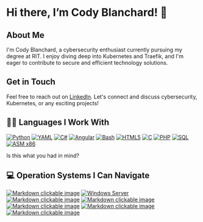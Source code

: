 # Hi there, I’m Cody Blanchard! 👋
## About Me

I'm Cody Blanchard, a cybersecurity enthusiast currently pursuing my degree at RIT. I enjoy diving deep into Kubernetes and Traefik, and I'm eager to contribute to secure and efficient technology solutions.

## Get in Touch

Feel free to reach out on [LinkedIn](https://www.linkedin.com/in/rsa1977). Let's connect and discuss cybersecurity, Kubernetes, or any exciting projects!

## 👨‍💻 Languages I Work With
[![Python](https://img.shields.io/badge/Python-FFD43B?style=for-the-badge&logo=python&logoColor=darkgreen "Python")](https://www.python.org/)
[![YAML](https://img.shields.io/badge/YAML-000000?style=for-the-badge&logo=yaml&logoColor=white "YAML")](https://yaml.org/)
[![C#](https://img.shields.io/badge/C%23-239120?style=for-the-badge&logo=c-sharp&logoColor=white "C#")](https://learn.microsoft.com/en-us/dotnet/csharp/)
[![Angular](https://img.shields.io/badge/Angular-DD0031?style=for-the-badge&logo=angular&logoColor=white "Angular")](https://angular.io/)
[![Bash](https://img.shields.io/badge/Bash-4EAA25?style=for-the-badge&logo=gnu-bash&logoColor=white "Bash")](https://www.gnu.org/software/bash/)
[![HTML5](https://img.shields.io/badge/HTML5-E34F26?style=for-the-badge&logo=html5&logoColor=white "HTML5")](https://html.com/html5/)
[![C](https://img.shields.io/badge/C-00599C?style=for-the-badge&logo=c&logoColor=white "C")](https://en.wikipedia.org/wiki/C_(programming_language))
[![PHP](https://img.shields.io/badge/PHP-777BB4?style=for-the-badge&logo=php&logoColor=white "PHP")](https://www.php.net/)
[![SQL](https://img.shields.io/badge/SQL-336791?style=for-the-badge&logo=postgresql&logoColor=white "SQL")](https://en.wikipedia.org/wiki/SQL)
[![ASM x86](https://img.shields.io/badge/ASM_x86-007ACC?style=for-the-badge&logo=assemblyscript&logoColor=white "ASM x86")](https://en.wikipedia.org/wiki/X86_assembly_language)

Is this what you had in mind?

## 💻 Operation Systems I Can Navigate
[![Markdown clickable image](https://img.shields.io/badge/Red%20Hat%20Enterprise%20Linux-EE0000?style=for-the-badge&logo=red-hat&logoColor=white "Red Hat Enterprise Linux")](https://www.redhat.com/)
[![Windows Server](https://img.shields.io/badge/Windows_Server-0078D6?style=for-the-badge&logo=windows&logoColor=white "Windows Server")](https://www.microsoft.com/en-us/windowsserver)
[![Markdown clickable image](https://img.shields.io/badge/mac%20os-000000?style=for-the-badge&logo=apple&logoColor=white "Mac OS")](https://www.apple.com/)
[![Markdown clickable image](https://img.shields.io/badge/Debian-A81D33?style=for-the-badge&logo=debian&logoColor=white "Debian")](https://www.debian.org/)
[![Markdown clickable image](https://img.shields.io/badge/Ubuntu-E95420?style=for-the-badge&logo=ubuntu&logoColor=white "Ubuntu")](https://ubuntu.com/)
[![Markdown clickable image](https://img.shields.io/badge/iOS-000000?style=for-the-badge&logo=ios&logoColor=white "iOS")](https://www.apple.com/)
[![Markdown clickable image](https://img.shields.io/badge/Android-3DDC84?style=for-the-badge&logo=android&logoColor=white "Android")](https://www.android.com/)

